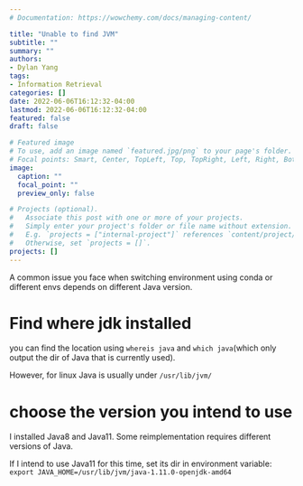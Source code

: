 ```yaml
---
# Documentation: https://wowchemy.com/docs/managing-content/

title: "Unable to find JVM"
subtitle: ""
summary: ""
authors: 
- Dylan Yang
tags: 
- Information Retrieval
categories: []
date: 2022-06-06T16:12:32-04:00
lastmod: 2022-06-06T16:12:32-04:00
featured: false
draft: false

# Featured image
# To use, add an image named `featured.jpg/png` to your page's folder.
# Focal points: Smart, Center, TopLeft, Top, TopRight, Left, Right, BottomLeft, Bottom, BottomRight.
image:
  caption: ""
  focal_point: ""
  preview_only: false

# Projects (optional).
#   Associate this post with one or more of your projects.
#   Simply enter your project's folder or file name without extension.
#   E.g. `projects = ["internal-project"]` references `content/project/deep-learning/index.md`.
#   Otherwise, set `projects = []`.
projects: []
---
```


A common issue you face when switching environment using conda or different envs depends on different Java version.


# Find where jdk installed

you can find the location using `whereis java` and `which java`(which only output the dir of Java that is currently used).

However, for linux Java is usually under `/usr/lib/jvm/`


# choose the version you intend to use

I installed Java8 and Java11. Some reimplementation requires different versions of Java.

If I intend to use Java11 for this time, set its dir in environment variable: `export JAVA_HOME=/usr/lib/jvm/java-1.11.0-openjdk-amd64`

